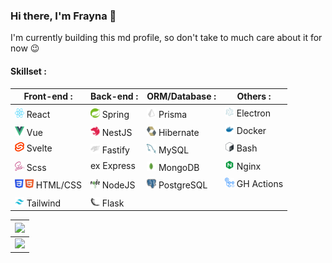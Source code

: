 ### Hi there, I'm Frayna 👋

I'm currently building this md profile, so don't take to much care about it for now 😉

#### Skillset :

| Front-end : | Back-end : | ORM/Database : | Others : |
|-----------------------------------------------------------------------------------------|-------------------------------------------------------------------------------------------|---|---|
|<img src="./icons/React.svg" width="15px" height="15px" style="padding-top:5px"> React   |<img src="./icons/Spring.svg" width="15px" height="15px" style="padding-top:5px"> Spring   |<img src="./icons/Prisma.svg" width="15px" height="15px" style="padding-top:5px"> Prisma     |<img src="./icons/Electron.svg" width="15px" height="15px"> Electron |
|<img src="./icons/VueJS.svg" width="15px" height="15px" style="padding-top:5px"> Vue     |<img src="./icons/NestJS.svg" width="15px" height="15px" style="padding-top:5px"> NestJS   |<img src="./icons/Hibernate.svg" width="15px" height="15px" style="padding-top:5px"> Hibernate  |<img src="./icons/docker.svg" width="15px" height="15px"> Docker |
|<img src="./icons/Svelte.svg" width="15px" height="15px"> Svelte					      |<img src="./icons/Fastify.svg" width="15px" height="15px" style="padding-top:5px"> Fastify |<img src="./icons/mysql.svg" width="15px" height="15px" style="padding-top:5px"> MySQL      |<img src="./icons/Bash.svg" width="15px" height="15px"> Bash |
|<img src="./icons/Sass.svg" width="15px" height="15px" style="padding-top:5px"> Scss     |ex Express |<img src="./icons/mongodb.svg" width="15px" height="15px" style="padding-top:5px"> MongoDB    |<img src="./icons/nginx.svg" width="15px" height="15px"> Nginx |
|<img src="./icons/HTML_CSS.svg" width="30px" height="15px" style="padding-top:5px"> HTML/CSS |<img src="./icons/NodeJS.svg" width="15px" height="15px" style="padding-top:5px"> NodeJS   |<img src="./icons/postgresql.svg" width="15px" height="15px" style="padding-top:5px"> PostgreSQL |<img src="./icons/GHAction.png" width="15px" height="15px"> GH Actions |
|<img src="./icons/Tailwind.svg" width="15px" height="15px" style="padding-top:5px"> Tailwind |<img src="./icons/Flask.svg" width="15px" height="15px" style="padding-top:5px"> Flask		| | |


<!-- 💻 Nodejs -->

| ![](https://static-cdn.jtvnw.net/previews-ttv/live_user_thefrayna-384x216.jpg)                                                 |
| ---------------------------------------------------------------------------------------------------------------------------- |
| [![](https://y6eyebw4fsjaif3tv75cs2dgna0sjgog.lambda-url.eu-north-1.on.aws/?streamer=thefrayna)](https://www.twitch.tv/thefrayna) |

<!--
**Frayna/Frayna** is a ✨ _special_ ✨ repository because its `README.md` (this file) appears on your GitHub profile.

Here are some ideas to get you started:

- 🔭 I’m currently working on ...
- 🌱 I’m currently learning ...
- 👯 I’m looking to collaborate on ...
- 🤔 I’m looking for help with ...
- 💬 Ask me about ...
- 📫 How to reach me: ...
- 😄 Pronouns: ...
- ⚡ Fun fact: ...
-->
